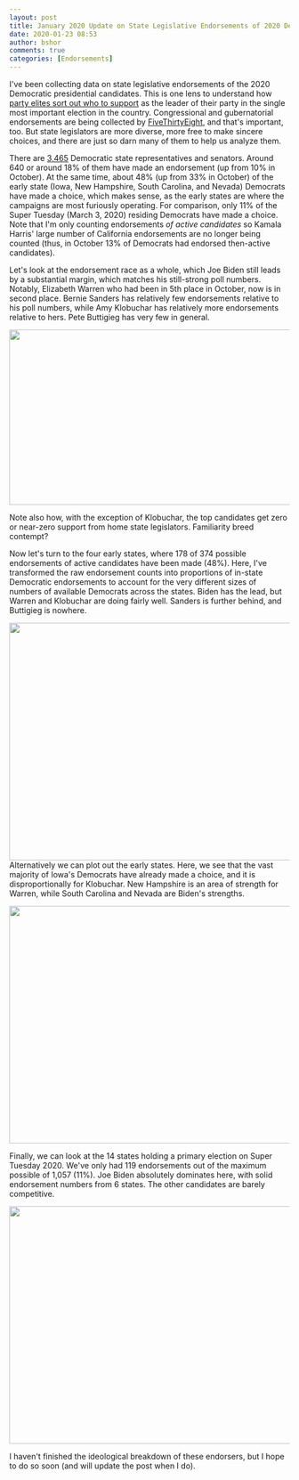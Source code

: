 ```yaml
---
layout: post
title: January 2020 Update on State Legislative Endorsements of 2020 Democratic Presidential Candidates
date: 2020-01-23 08:53
author: bshor
comments: true
categories: [Endorsements]
---
```

I've been collecting data on state legislative endorsements of the 2020 Democratic presidential candidates. This is one lens to understand how <a href="https://books.google.com/books/about/The_Party_Decides.html?id=CEw9ROwagN0C&amp;source=kp_book_description">party elites sort out who to support</a> as the leader of their party in the single most important election in the country. Congressional and gubernatorial endorsements are being collected by <a href="https://projects.fivethirtyeight.com/2020-endorsements/democratic-primary/">FiveThirtyEight</a>, and that's important, too. But state legislators are more diverse, more free to make sincere choices, and there are just so darn many of them to help us analyze them.

There are <a href="http://www.ncsl.org/Portals/1/Documents/Elections/Legis_Control_2019_February%201st.pdf">3,465</a> Democratic state representatives and senators. Around 640 or around 18% of them have made an endorsement (up from 10% in October). At the same time, about 48% (up from 33% in October) of the early state (Iowa, New Hampshire, South Carolina, and Nevada) Democrats have made a choice, which makes sense, as the early states are where the campaigns are most furiously operating. For comparison, only 11% of the Super Tuesday (March 3, 2020) residing Democrats have made a choice. Note that I'm only counting endorsements <em>of active candidates</em> so Kamala Harris' large number of California endorsements are no longer being counted (thus, in October 13% of Democrats had endorsed then-active candidates).

Let's look at the endorsement race as a whole, which Joe Biden still leads by a substantial margin, which matches his still-strong poll numbers. Notably, Elizabeth Warren who had been in 5th place in October, now is in second place. Bernie Sanders has relatively few endorsements relative to his poll numbers, while Amy Klobuchar has relatively more endorsements relative to hers. Pete Buttigieg has very few in general.

<a href="https://bshor.files.wordpress.com/2020/01/state-legislative-endorsements-in-the-2020-democratic-primary-1_23_19-compiled-by-40bshor.png"><img class="aligncenter wp-image-718 size-large" src="https://bshor.files.wordpress.com/2020/01/state-legislative-endorsements-in-the-2020-democratic-primary-1_23_19-compiled-by-40bshor.png?w=510" alt="" width="510" height="315" /></a>

Note also how, with the exception of Klobuchar, the top candidates get zero or near-zero support from home state legislators. Familiarity breed contempt?

Now let's turn to the four early states, where 178 of 374 possible endorsements of active candidates have been made (48%). Here, I've transformed the raw endorsement counts into proportions of in-state Democratic endorsements to account for the very different sizes of numbers of available Democrats across the states. Biden has the lead, but Warren and Klobuchar are doing fairly well. Sanders is further behind, and Buttigieg is nowhere.

<a href="https://bshor.files.wordpress.com/2020/01/early-state-legislator-endorsement-proportions-by-candidate-1_23_20-compiled-by-boris-shor-40bshor.png"><img class="aligncenter wp-image-719 size-large" src="https://bshor.files.wordpress.com/2020/01/early-state-legislator-endorsement-proportions-by-candidate-1_23_20-compiled-by-boris-shor-40bshor.png?w=510" alt="" width="510" height="427" /></a>Alternatively we can plot out the early states. Here, we see that the vast majority of Iowa's Democrats have already made a choice, and it is disproportionally for Klobuchar. New Hampshire is an area of strength for Warren, while South Carolina and Nevada are Biden's strengths.

<a href="https://bshor.files.wordpress.com/2020/01/early-state-legislator-endorsement-proportions-by-state-1_23_20-compiled-by-boris-shor-40bshor.png"><img class="aligncenter size-large wp-image-720" src="https://bshor.files.wordpress.com/2020/01/early-state-legislator-endorsement-proportions-by-state-1_23_20-compiled-by-boris-shor-40bshor.png?w=510" alt="" width="510" height="427" /></a>

Finally, we can look at the 14 states holding a primary election on Super Tuesday 2020. We've only had 119 endorsements out of the maximum possible of 1,057 (11%). Joe Biden absolutely dominates here, with solid endorsement numbers from 6 states. The other candidates are barely competitive.

<a href="https://bshor.files.wordpress.com/2020/01/super-tuesday-legislator-endorsement-proportions-1_23_19-compiled-by-boris-shor-40bshor.png"><img class="aligncenter wp-image-721 size-large" src="https://bshor.files.wordpress.com/2020/01/super-tuesday-legislator-endorsement-proportions-1_23_19-compiled-by-boris-shor-40bshor.png?w=510" alt="" width="510" height="427" /></a>

I haven't finished the ideological breakdown of these endorsers, but I hope to do so soon (and will update the post when I do).
